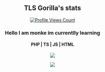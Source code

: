 <h2 align="center">TLS Gorilla's stats</h2>
<a href="https://github.com/Brougud">
  <p align="center">
    <img src="https://komarev.com/ghpvc/?username=Brougud" alt="Profile Views Count">
  </p>
</a>
<h3 align="center"> Hello I am monke im currentlly learning</h3>
<h4 align="center"> PHP | TS | JS | HTML </h4>


<p align="center">
  <img src="https://github-readme-stats.vercel.app/api/?username=Brougud&title_color=e683d9&text_color=75eeb2&show_icons=true&bg_color=193549&hide_border=false&icon_color=4F8CC9&hide_title=true&count_private=true" />
</p>

<p align="center">
  <img src="https://discord.c99.nl/widget/theme-3/383010755168960512.png" />
</p>
